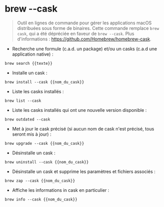 # brew --cask

> Outil en lignes de commande pour gérer les applications macOS distribuées sous forme de binaires.
> Cette commande remplace `brew cask`, qui a été dépréciée en faveur de `brew --cask`.
> Plus d'informations : <https://github.com/Homebrew/homebrew-cask>.

- Recherche une formule (c.a.d. un package) et/ou un casks (c.a.d une application native) :

`brew search {{texte}}`

- Installe un cask :

`brew install --cask {{nom_du_cask}}`

- Liste les casks installés :

`brew list --cask`

- Liste les casks installés qui ont une nouvelle version disponible :

`brew outdated --cask`

- Met à jour le cask précisé (si aucun nom de cask n'est précisé, tous seront mis à jour) :

`brew upgrade --cask {{nom_du_cask}}`

- Désinstalle un cask :

`brew uninstall --cask {{nom_du_cask}}`

- Désinstalle un cask et supprime les paramètres et fichiers associés :

`brew zap --cask {{nom_du_cask}}`

- Affiche les informations in cask en particulier :

`brew info --cask {{nom_du_cask}}`
